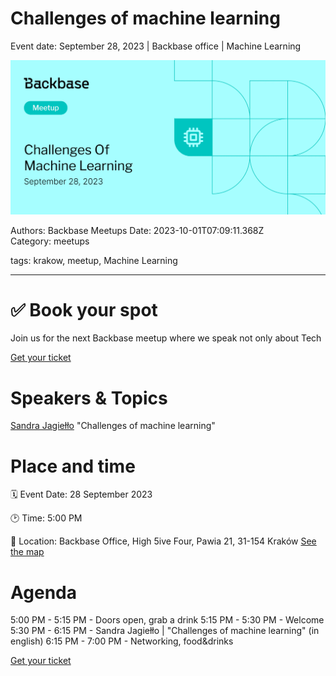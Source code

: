 # Challenges of machine learning

Event date: September 28, 2023 | Backbase office | Machine Learning

![](assets/placeholder.webp)

Authors: Backbase Meetups
Date: 2023-10-01T07:09:11.368Z  
Category: meetups

tags: krakow, meetup, Machine Learning
 
--- 

# ✅ Book your spot

Join us for the next Backbase meetup where we speak not only about Tech

[Get your ticket](https://www.meetup.com/backbase-meetups/)

# Speakers & Topics

[Sandra Jagiełło](https://www.linkedin.com/in/sandrajagiello/)
"Challenges of machine learning"


# Place and time

🗓️ Event Date: 28 September 2023

🕑 Time: 5:00  PM

📍 Location: Backbase Office, High 5ive Four, Pawia 21, 31-154 Kraków
[See the map](https://maps.app.goo.gl/UWpwQ9zNaJBxPLEV9)

# Agenda

5:00 PM - 5:15 PM - Doors open, grab a drink
5:15 PM - 5:30 PM - Welcome
5:30 PM - 6:15 PM - Sandra Jagiełło | "Challenges of machine learning" (in english)
6:15 PM - 7:00 PM - Networking, food&drinks


[Get your ticket](https://www.meetup.com/backbase-meetups/)
